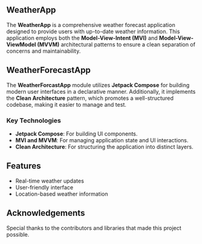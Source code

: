 ## WeatherApp

The **WeatherApp** is a comprehensive weather forecast application designed to provide users with up-to-date weather information. This application employs both the **Model-View-Intent (MVI)** and **Model-View-ViewModel (MVVM)** architectural patterns to ensure a clean separation of concerns and maintainability.

## WeatherForecastApp

The **WeatherForcastApp** module utilizes **Jetpack Compose** for building modern user interfaces in a declarative manner. Additionally, it implements the **Clean Architecture** pattern, which promotes a well-structured codebase, making it easier to manage and test.

### Key Technologies

- **Jetpack Compose**: For building UI components.
- **MVI and MVVM**: For managing application state and UI interactions.
- **Clean Architecture**: For structuring the application into distinct layers.

## Features

- Real-time weather updates
- User-friendly interface
- Location-based weather information

## Acknowledgements

Special thanks to the contributors and libraries that made this project possible.
